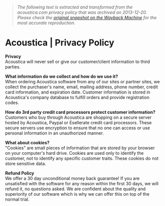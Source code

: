 > *The following text is extracted and transformed from the acoustica.com privacy policy that was archived on 2013-12-20. Please check the [original snapshot on the Wayback Machine](https://web.archive.org/web/20131220112537id_/http%3A//www.acoustica.com/company/privacy.htm) for the most accurate reproduction.*

# Acoustica | Privacy Policy

**Privacy**  
Acoustica will never sell or give our customer/client information to third parties.

**What information do we collect and how do we use it?**  
When ordering Acoustica software from any of our sites or partner sites, we collect the purchaser's name, email, mailing address, phone number, credit card information, and expiration date. Customer information is stored in Acoustica's company database to fulfill orders and provide registration codes.

**How do 3rd party credit card processors protect customer information?**  
Customers who buy through Acoustica are shopping on a secure server hosted by Acoustica, Paypal or Esellerate credit card processors. These secure servers use encryption to ensure that no one can access or use personal information in an unauthorized manner.

**What about cookies?**  
"Cookies" are small pieces of information that are stored by your browser on your computer's hard drive. Cookies are used only to identify the customer, not to identify any specific customer traits. These cookies do not store sensitive data.

**Refund Policy**  
We offer a 30 day unconditional money back guarantee! If you are unsatisfied with the software for any reason within the first 30 days, we will refund it, no questions asked. We are confident about the quality and superiority of our software which is why we can offer this on top of the normal trial.
